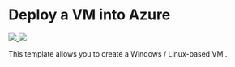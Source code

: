 # Deploy a VM into Azure

<a href="https://portal.azure.com/#create/Microsoft.Template/uri/https%3A%2F%2Fraw.githubusercontent.com%2dcs-cloud%2ARM-template%2master%2VMCreation%2azuredeploy.json" target="_blank">
    <img src="http://azuredeploy.net/deploybutton.png"/>
</a>
<a href="http://armviz.io/#/?load=https%3A%2F%2Fraw.githubusercontent.com%2dcs-cloud%2ARM-template%2master%2VMCreation%2azuredeploy.json" target="_blank">
    <img src="http://armviz.io/visualizebutton.png"/>
</a>

This template allows you to create a Windows / Linux-based VM </a>.
